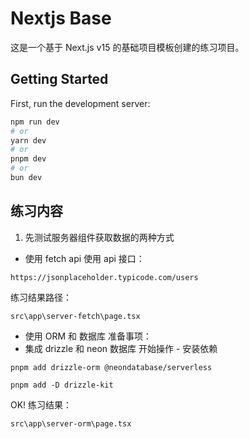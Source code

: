 # Nextjs Base
这是一个基于 Next.js v15 的基础项目模板创建的练习项目。

## Getting Started

First, run the development server:

```bash
npm run dev
# or
yarn dev
# or
pnpm dev
# or
bun dev
```

## 练习内容
1. 先测试服务器组件获取数据的两种方式
- 使用 fetch api
使用 api 接口：
```
https://jsonplaceholder.typicode.com/users
```
练习结果路径：
```
src\app\server-fetch\page.tsx
```

- 使用 ORM 和 数据库
准备事项：
 - 集成 drizzle 和 neon 数据库
开始操作 - 安装依赖
```
pnpm add drizzle-orm @neondatabase/serverless

pnpm add -D drizzle-kit
```
OK! 练习结果：
```
src\app\server-orm\page.tsx
```
